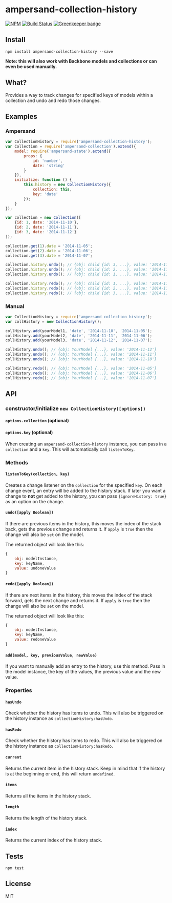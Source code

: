 ampersand-collection-history
===========

[![NPM](https://nodei.co/npm/ampersand-collection-history.png)](https://nodei.co/npm/ampersand-collection-history/)
[![Build Status](https://travis-ci.org/lukekarrys/ampersand-collection-history.png?branch=master)](https://travis-ci.org/lukekarrys/ampersand-collection-history)
[![Greenkeeper badge](https://badges.greenkeeper.io/lukekarrys/ampersand-collection-history.svg)](https://greenkeeper.io/)


## Install

`npm install ampersand-collection-history --save`

**Note: this will also work with Backbone models and collections or can even be used manually.**


## What?

Provides a way to track changes for specified keys of models within a collection and undo and redo those changes.


## Examples

### Ampersand
```js
var CollectionHistory = require('ampersand-collection-history');
var Collection = require('ampersand-collection').extend({
    model: require('ampersand-state').extend({
        props: {
            id: 'number',
            date: 'string'
        }
    }),
    initialize: function () {
        this.history = new CollectionHistory({
            collection: this,
            key: 'date'
        });
    }
});

var collection = new Collection([
    {id: 1, date: '2014-11-10'},
    {id: 2, date: '2014-11-11'},
    {id: 3, date: '2014-11-12'}
]);

collection.get(1).date = '2014-11-05';
collection.get(2).date = '2014-11-06';
collection.get(3).date = '2014-11-07';

collection.history.undo(); // {obj: child {id: 3, ...}, value: '2014-11-12'}
collection.history.undo(); // {obj: child {id: 2, ...}, value: '2014-11-11'}
collection.history.undo(); // {obj: child {id: 1, ...}, value: '2014-11-10'}

collection.history.redo(); // {obj: child {id: 1, ...}, value: '2014-11-05'}
collection.history.redo(); // {obj: child {id: 2, ...}, value: '2014-11-06'}
collection.history.redo(); // {obj: child {id: 3, ...}, value: '2014-11-07'}
```

### Manual
```js
var CollectionHistory = require('ampersand-collection-history');
var collHistory = new CollectionHistory();

collHistory.add(yourModel1, 'date', '2014-11-10', '2014-11-05');
collHistory.add(yourModel2, 'date', '2014-11-11', '2014-11-06');
collHistory.add(yourModel3, 'date', '2014-11-12', '2014-11-07');

collHistory.undo(); // {obj: YourModel {...}, value: '2014-11-12'}
collHistory.undo(); // {obj: YourModel {...}, value: '2014-11-11'}
collHistory.undo(); // {obj: YourModel {...}, value: '2014-11-10'}

collHistory.redo(); // {obj: YourModel {...}, value: '2014-11-05'}
collHistory.redo(); // {obj: YourModel {...}, value: '2014-11-06'}
collHistory.redo(); // {obj: YourModel {...}, value: '2014-11-07'}
```


## API

### constructor/initialize `new CollectionHistory([options])`
#### `options.collection` (optional)
#### `options.key` (optional)

When creating an `ampersand-collection-history` instance, you can pass in a `collection`
and a `key`. This will automatically call `listenToKey`.


### Methods

#### `listenToKey(collection, key)`

Creates a change listener on the `collection` for the specified `key`. On each change event, an entry
will be added to the history stack. If later you want a change to **not** get added to the history,
you can pass `{ignoreHistory: true}` as an option on the change.

#### `undo([apply Boolean])`

If there are previous items in the history, this moves the index of the stack back, gets the previous change and returns it.
If `apply` is `true` then the change will also be `set` on the model.

The returned object will look like this:

```js
{
    obj: modelInstance,
    key: keyName,
    value: undoneValue
}
```

#### `redo([apply Boolean])`

If there are next items in the history, this moves the index of the stack forward, gets the next change and returns it.
If `apply` is `true` then the change will also be `set` on the model.

The returned object will look like this:

```js
{
    obj: modelInstance,
    key: keyName,
    value: redoneValue
}
```

#### `add(model, key, previousValue, newValue)`

If you want to manually add an entry to the history, use this method. Pass in the
model instance, the key of the values, the previous value and the new value.


### Properties

#### `hasUndo`

Check whether the history has items to undo.
This will also be triggered on the history instance as `collectionHistory:hasUndo`.

#### `hasRedo`

Check whether the history has items to redo.
This will also be triggered on the history instance as `collectionHistory:hasRedo`.

#### `current`

Returns the current item in the history stack. Keep in mind that if the history
is at the beginning or end, this will return `undefined`.

#### `items`

Returns all the items in the history stack.

#### `length`

Returns the length of the history stack.

#### `index`

Returns the current index of the history stack.


## Tests

`npm test`


## License

MIT
